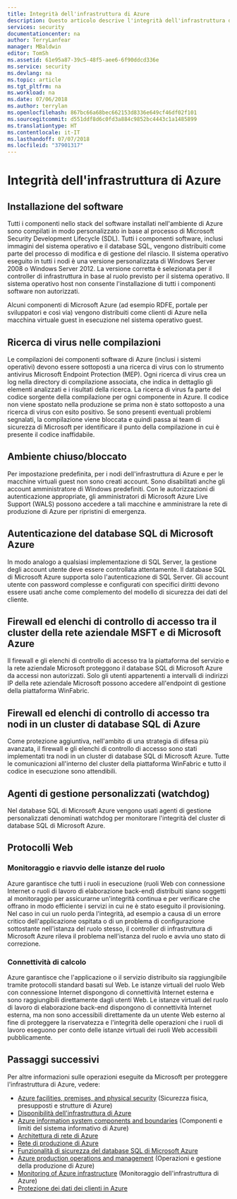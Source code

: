 ```yaml
---
title: Integrità dell'infrastruttura di Azure
description: Questo articolo descrive l'integrità dell'infrastruttura di Azure.
services: security
documentationcenter: na
author: TerryLanfear
manager: MBaldwin
editor: TomSh
ms.assetid: 61e95a87-39c5-48f5-aee6-6f90ddcd336e
ms.service: security
ms.devlang: na
ms.topic: article
ms.tgt_pltfrm: na
ms.workload: na
ms.date: 07/06/2018
ms.author: terrylan
ms.openlocfilehash: 867bc66a68bec662153d8336e649cf46df02f101
ms.sourcegitcommit: d551ddf8d6c0fd3a884c9852bc4443c1a1485899
ms.translationtype: HT
ms.contentlocale: it-IT
ms.lasthandoff: 07/07/2018
ms.locfileid: "37901317"
---
```

# <a name="azure-infrastructure-integrity"></a>Integrità dell'infrastruttura di Azure

## <a name="software-installation"></a>Installazione del software
Tutti i componenti nello stack del software installati nell'ambiente di Azure sono compilati in modo personalizzato in base al processo di Microsoft Security Development Lifecycle (SDL). Tutti i componenti software, inclusi immagini del sistema operativo e il database SQL, vengono distribuiti come parte del processo di modifica e di gestione del rilascio. Il sistema operativo eseguito in tutti i nodi è una versione personalizzata di Windows Server 2008 o Windows Server 2012. La versione corretta è selezionata per il controller di infrastruttura in base al ruolo previsto per il sistema operativo. Il sistema operativo host non consente l'installazione di tutti i componenti software non autorizzati.

Alcuni componenti di Microsoft Azure (ad esempio RDFE, portale per sviluppatori e così via) vengono distribuiti come clienti di Azure nella macchina virtuale guest in esecuzione nel sistema operativo guest.

## <a name="virus-scans-on-builds"></a>Ricerca di virus nelle compilazioni
Le compilazioni dei componenti software di Azure (inclusi i sistemi operativi) devono essere sottoposti a una ricerca di virus con lo strumento antivirus Microsoft Endpoint Protection (MEP). Ogni ricerca di virus crea un log nella directory di compilazione associata, che indica in dettaglio gli elementi analizzati e i risultati della ricerca. La ricerca di virus fa parte del codice sorgente della compilazione per ogni componente in Azure. Il codice non viene spostato nella produzione se prima non è stato sottoposto a una ricerca di virus con esito positivo. Se sono presenti eventuali problemi segnalati, la compilazione viene bloccata e quindi passa ai team di sicurezza di Microsoft per identificare il punto della compilazione in cui è presente il codice inaffidabile.

## <a name="closedlocked-environment"></a>Ambiente chiuso/bloccato
Per impostazione predefinita, per i nodi dell'infrastruttura di Azure e per le macchine virtuali guest non sono creati account. Sono disabilitati anche gli account amministratore di Windows predefiniti. Con le autorizzazioni di autenticazione appropriate, gli amministratori di Microsoft Azure Live Support (WALS) possono accedere a tali macchine e amministrare la rete di produzione di Azure per ripristini di emergenza.

## <a name="microsoft-azure-sql-database-authentication"></a>Autenticazione del database SQL di Microsoft Azure
In modo analogo a qualsiasi implementazione di SQL Server, la gestione degli account utente deve essere controllata attentamente. Il database SQL di Microsoft Azure supporta solo l'autenticazione di SQL Server. Gli account utente con password complesse e configurati con specifici diritti devono essere usati anche come complemento del modello di sicurezza dei dati del cliente.

## <a name="firewallacls-between-msft-corpnet-and-microsoft-azure-cluster"></a>Firewall ed elenchi di controllo di accesso tra il cluster della rete aziendale MSFT e di Microsoft Azure
Il firewall e gli elenchi di controllo di accesso tra la piattaforma del servizio e la rete aziendale Microsoft proteggono il database SQL di Microsoft Azure da accessi non autorizzati. Solo gli utenti appartenenti a intervalli di indirizzi IP della rete aziendale Microsoft possono accedere all'endpoint di gestione della piattaforma WinFabric.

## <a name="firewallacls-between-nodes-in-an-azure-sql-db-cluster"></a>Firewall ed elenchi di controllo di accesso tra nodi in un cluster di database SQL di Azure
Come protezione aggiuntiva, nell'ambito di una strategia di difesa più avanzata, il firewall e gli elenchi di controllo di accesso sono stati implementati tra nodi in un cluster di database SQL di Microsoft Azure. Tutte le comunicazioni all'interno del cluster della piattaforma WinFabric e tutto il codice in esecuzione sono attendibili.

## <a name="custom-mas-watchdogs"></a>Agenti di gestione personalizzati (watchdog)
Nel database SQL di Microsoft Azure vengono usati agenti di gestione personalizzati denominati watchdog per monitorare l'integrità del cluster di database SQL di Microsoft Azure.

## <a name="web-protocols"></a>Protocolli Web

### <a name="role-instance-monitoring-and-restart"></a>Monitoraggio e riavvio delle istanze del ruolo
Azure garantisce che tutti i ruoli in esecuzione (ruoli Web con connessione Internet o ruoli di lavoro di elaborazione back-end) distribuiti siano soggetti al monitoraggio per assicurarne un'integrità continua e per verificare che offrano in modo efficiente i servizi in cui ne è stato eseguito il provisioning. Nel caso in cui un ruolo perda l'integrità, ad esempio a causa di un errore critico dell'applicazione ospitata o di un problema di configurazione sottostante nell'istanza del ruolo stesso, il controller di infrastruttura di Microsoft Azure rileva il problema nell'istanza del ruolo e avvia uno stato di correzione.

### <a name="compute-connectivity"></a>Connettività di calcolo
Azure garantisce che l'applicazione o il servizio distribuito sia raggiungibile tramite protocolli standard basati sul Web. Le istanze virtuali del ruolo Web con connessione Internet dispongono di connettività Internet esterna e sono raggiungibili direttamente dagli utenti Web. Le istanze virtuali del ruolo di lavoro di elaborazione back-end dispongono di connettività Internet esterna, ma non sono accessibili direttamente da un utente Web esterno al fine di proteggere la riservatezza e l'integrità delle operazioni che i ruoli di lavoro eseguono per conto delle istanze virtuali dei ruoli Web accessibili pubblicamente.

## <a name="next-steps"></a>Passaggi successivi
Per altre informazioni sulle operazioni eseguite da Microsoft per proteggere l'infrastruttura di Azure, vedere:

- [Azure facilities, premises, and physical security](azure-physical-security.md) (Sicurezza fisica, presupposti e strutture di Azure)
- [Disponibilità dell'infrastruttura di Azure](azure-infrastructure-availability.md)
- [Azure information system components and boundaries](azure-infrastructure-components.md) (Componenti e limiti del sistema informativo di Azure)
- [Architettura di rete di Azure](azure-infrastructure-network.md)
- [Rete di produzione di Azure](azure-production-network.md)
- [Funzionalità di sicurezza del database SQL di Microsoft Azure](azure-infrastructure-sql.md)
- [Azure production operations and management](azure-infrastructure-operations.md) (Operazioni e gestione della produzione di Azure)
- [Monitoring of Azure infrastructure](azure-infrastructure-monitoring.md) (Monitoraggio dell'infrastruttura di Azure)
- [Protezione dei dati dei clienti in Azure](azure-protection-of-customer-data.md)
